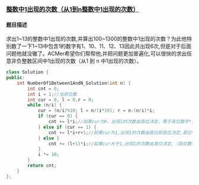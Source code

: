 ### [整数中1出现的次数（从1到n整数中1出现的次数）](https://www.nowcoder.com/practice/bd7f978302044eee894445e244c7eee6?tpId=13&tqId=11184&tPage=2&rp=2&ru=%2Fta%2Fcoding-interviews&qru=%2Fta%2Fcoding-interviews%2Fquestion-ranking)
#### 题目描述
求出1~13的整数中1出现的次数,并算出100~1300的整数中1出现的次数？为此他特别数了一下1~13中包含1的数字有1、10、11、12、13因此共出现6次,但是对于后面问题他就没辙了。ACMer希望你们帮帮他,并把问题更加普遍化,可以很快的求出任意非负整数区间中1出现的次数（从1 到 n 中1出现的次数）。
```c++
class Solution {
public:
    int NumberOf1Between1AndN_Solution(int n) {
        int cnt = 0;
        int i = 1;//当前位数
        int cur = 0, l = 0,r = 0;
        while (n/i) {
            cur = (n/i)%10; l = n/(i*10); r = n-(n/i)*i;
            if (cur == 0) {
                cnt += l*i;//如果cur为0，出现1的次数由高位决定，等于高位数字*当前位数
            } else if (cur == 1) {
                cnt += l*i+r+1;//如果cur为1,出现1的次数由高位和低位决定,高位*当前位+低位+1
            } else {
                cnt += (l+1)*i;//如果cur大于1,出现1的次数由高位决定,（高位数字+1）* 当前位数
            }
            i *= 10;
        }
        return cnt;
    }
};
```